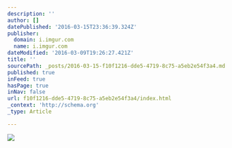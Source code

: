 ```yaml
---
description: ''
author: []
datePublished: '2016-03-15T23:36:39.324Z'
publisher:
  domain: i.imgur.com
  name: i.imgur.com
dateModified: '2016-03-09T19:26:27.421Z'
title: ''
sourcePath: _posts/2016-03-15-f10f1216-dde5-4719-8c75-a5eb2e54f3a4.md
published: true
inFeed: true
hasPage: true
inNav: false
url: f10f1216-dde5-4719-8c75-a5eb2e54f3a4/index.html
_context: 'http://schema.org'
_type: Article

---
```

![](http://i.imgur.com/i7wnG4m.jpg)